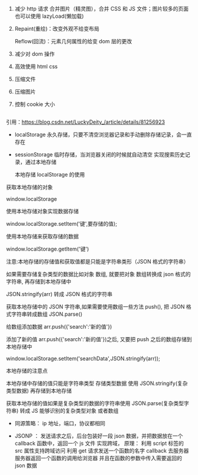 <!-- 前端性能优化问题 -->

1. 减少 http 请求
   合并图片（精灵图），合并 CSS 和 JS 文件；图片较多的页面也可以使用 lazyLoad(懒加载)
2. Repaint(重绘)：改变外观不给变布局

   Reflow(回流)：元素几何属性的给变 dom 层的更改

3. 减少对 dom 操作
4. 高效使用 html css
5. 压缩文件
6. 压缩图片
7. 控制 cookie 大小


    ```

<!-- 原生JS的部分兼容处理 -->

引用：https://blog.csdn.net/LuckyDeity_/article/details/81256923

<!-- 本地存储  -->

- localStorage 永久存储，只要不清空浏览器记录和手动删除存储记录，会一直存在
- sessionStorage 临时存储，当浏览器关闭的时候就自动清空
  实现搜索历史记录，通过本地存储

  本地存储 localStorage 的使用

获取本地存储的对象

window.localStorage

使用本地存储对象实现数据存储

window.localStorage.setItem('键',要存储的值);

使用本地存储来获取存储的数据

window.localStorage.getItem('键')

注意:本地存储的存储值和获取值都是只能是字符串类形（JSON 格式的字符串）

如果需要存储复杂类型的数据比如对象 数组, 就要把对象 数组转换成 json 格式的字符串, 再存储到本地存储中

JSON.stringify(arr) 转成 JSON 格式的字符串

获取本地存储中的 JSON 字符串,如果需要使用数组一些方法 push(), 把 JSON 格式字符串转成数组 JSON.parse()

给数组添加数据 arr.push({'search':'新的值'})

添加了新的值 arr.push({'search':'新的值'})之后, 又要把 push 之后的数组存储到本地存储中

window.localStorage.setItem('searchData',JSON.stringify(arr));

本地存储的注意点

本地存储中存储的值只能是字符串类型 存储类型数据 使用 JSON.stringify(复杂类型数据) 再存储到本地存储

获取本地存储的值如果是复杂类型的数据的字符串使用 JSON.parse(复杂类型字符串) 转成 JS 能够识别的复杂类型对象 或者数组

<!-- jsonp原理    同源策略-->

- 同源策略： ip 地址，端口，协议都相同
- JSONP ： 发送请求之后，后台包装好一段 json 数据，并把数据放在一个 callback 函数中，返回一个 js 文件
  实现跨域，
  原理： 利用 script 标签的 src 属性支持跨域访问
  利用 get 请求发送一个函数的名字 callback 去服务器
  服务器返回一个函数的调用给浏览器
  并且在函数的参数中传入需要返回的 json 数据

  <!-- js原型链 -->
